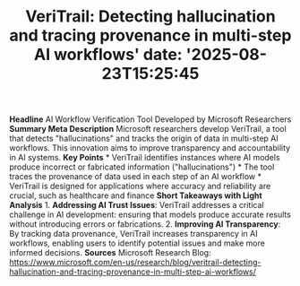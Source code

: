 ﻿---
title: "VeriTrail: Detecting hallucination and tracing provenance in multi-step AI workflows'
date: '2025-08-23T15:25:45"
category: "Markets"
summary: ""
slug: "veritrail detecting hallucination and tracing provenance in "
source_urls:
  - "https://www.microsoft.com/en-us/research/blog/veritrail-detecting-hallucination-and-tracing-provenance-in-multi-step-ai-workflows/"
seo:
  title: "VeriTrail: Detecting hallucination and tracing provenance in multi-step AI workflows | Hash n Hedge'
  description: '"
  keywords: ["news", "markets", "brief"]
---
**Headline** AI Workflow Verification Tool Developed by Microsoft Researchers  **Summary Meta Description** Microsoft researchers develop VeriTrail, a tool that detects "hallucinations" and tracks the origin of data in multi-step AI workflows. This innovation aims to improve transparency and accountability in AI systems.  **Key Points**  * VeriTrail identifies instances where AI models produce incorrect or fabricated information ("hallucinations") * The tool traces the provenance of data used in each step of an AI workflow * VeriTrail is designed for applications where accuracy and reliability are crucial, such as healthcare and finance  **Short Takeaways with Light Analysis**  1. **Addressing AI Trust Issues**: VeriTrail addresses a critical challenge in AI development: ensuring that models produce accurate results without introducing errors or fabrications. 2. **Improving AI Transparency**: By tracking data provenance, VeriTrail increases transparency in AI workflows, enabling users to identify potential issues and make more informed decisions.  **Sources** Microsoft Research Blog: https://www.microsoft.com/en-us/research/blog/veritrail-detecting-hallucination-and-tracing-provenance-in-multi-step-ai-workflows/ 
